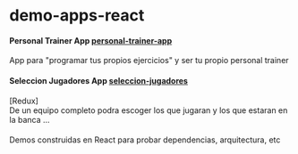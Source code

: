 # demo-apps-react
#### Personal Trainer App [personal-trainer-app](https://github.com/popehiflo/demo-apps-react/tree/master/personal-trainer-app)

App para "programar tus propios ejercicios" y ser tu propio personal trainer

#### Seleccion Jugadores App [seleccion-jugadores](https://github.com/popehiflo/demo-apps-react/tree/master/seleccion-jugadores)

[Redux] <br/>
De un equipo completo podra escoger los que jugaran y los que estaran en la banca ...

#### 
Demos construidas en React para probar dependencias, arquitectura, etc
